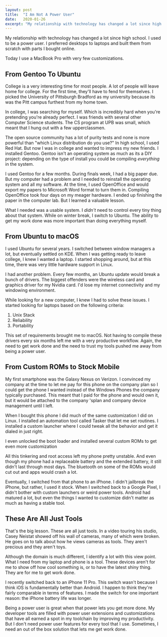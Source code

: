 ```yaml
---
layout: post
title:  "I Am Not A Power User"
date:   2020-01-26
excerpt: "My relationship with technology has changed a lot since high school.   I used to be a power user. I preferred desktops to laptops and built them from scratch with parts I bought online."
---
```


My relationship with technology has changed a lot since high school.   I used to be a power user. I preferred desktops to laptops and built them from scratch with parts I bought online.

Today I use a MacBook Pro with very few customizations.

## From Gentoo To Ubuntu
College is a very interesting time for most people. A lot of people will leave home for college. For the first time, they'll have to fend for themselves. I picked the University of Pittsburgh Bradford as my university because its was the Pitt campus furthest from my home town.

In college, I was searching for myself. Which is incredibly hard when you're pretending you're already perfect. I was friends with several other Computer Science students. The CS program at UPB was small, which meant that I hung out with a few upperclassmen.

The open source community has a lot of purity tests and none is more powerful than "which Linux distribution do you use?" In high school, I used Red Hat. But now I was in college and wanted to impress my new friends. I installed Gentoo. Gentoo isn't an operating system as much as its a DIY project: depending on the type of install you could be compiling *everything* in the system.

I used Gentoo for a few months. During finals week, I had a big paper due. But my computer had a problem and I needed to reinstall the operating system and all my software. At the time, I used OpenOffice and would export my papers to Microsoft Word format to turn them in. Compiling OpenOffice took four days on my meager hardware. I ended up finishing the paper in the computer lab. But I learned a valuable lesson.

What I needed was a usable system. I *didn't* need to control every tiny thing about that system. While on winter break, I switch to Ubuntu. The ability to get my work done was more important than doing everything myself.

## From Ubuntu to macOS
I used Ubuntu for several years. I switched between window managers a lot, but eventually settled on KDE. When I was getting ready to leave college, I knew I wanted a laptop. I started shopping around, but at this time, there was very little hardware support in Linux.

I had another problem. Every few months, an Ubuntu update would break a bunch of drivers. The biggest offenders were the wireless card and graphics driver for my Nvidia card. I'd lose my internet connectivity and my windowing environment.

While looking for a new computer, I knew I had to solve these issues. I started looking for laptops based on the following criteria:
1. Unix Stack
2. Reliability
3. Portability

This set of requirements brought me to macOS. Not having to compile these drivers every six months left me with a very productive workflow. Again, the need to get work done and the need to trust my tools pushed me away from being a power user.

## From Custom ROMs to Stock Mobile
My first smartphone was the Galaxy Nexus on Verizon. I convinced my company at the time to let me pay for this phone on the company plan so I could get the phone I wanted instead of the Windows Phones the company typically purchased. This meant that I paid for the phone and would own it, but it would be attached to the company 'splan and company device management until I left.

When I bought this phone I did much of the same customization I did on Linux. I installed an automation tool called Tasker that let me set routines. I installed a custom launcher where I could tweak all the behavior and get it dialed in just right.

I even unlocked the boot loader and installed several custom ROMs to get even more customization

All this tinkering and root access left my phone pretty unstable. And even though my phone had a replaceable battery and the extended battery, it still didn't last through most days. The bluetooth on some of the ROMs would cut out and apps would crash a lot.

Eventually, I switched from that phone to an iPhone. I didn't jailbreak the iPhone, but rather, I used it stock. When I switched back to a Google Pixel, I didn't bother with custom launchers or weird power tools. Android had matured a lot, but even the things I wanted to customize didn't matter as much as having a stable tool.

## These Are All Just Tools
That's the big lesson. These are all just tools. In a video touring his studio, Casey Neistat showed off his wall of cameras, many of which were broken. He goes on to talk about how he views cameras as tools. They aren't precious and they aren't toys.

Although the domain is much different, I identify a lot with this view point. What I need from my laptop and phone is a tool. These devices aren't for me to show off how cool something is, or to have the latest shiny thing. They are for me to get work done.

I recently switched back to an iPhone 11 Pro. This switch wasn't because I think iOS is fundamentally better than Android. I happen to think they're fairly comparable in terms of features. I made the switch for one important reason: the iPhone battery life was longer.

Being a power user is great when that power lets you get more done. My developer tools are filled with power user extensions and customizations that have all earned a spot in my toolchain by improving my productivity. But I don't need power user features for every tool that I use. Sometimes, I need an out of the box solution that lets me get work done.
